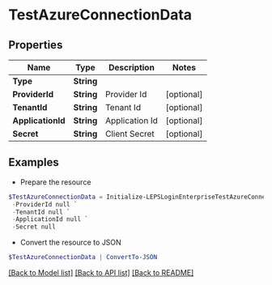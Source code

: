 # TestAzureConnectionData
## Properties

Name | Type | Description | Notes
------------ | ------------- | ------------- | -------------
**Type** | **String** |  | 
**ProviderId** | **String** | Provider Id | [optional] 
**TenantId** | **String** | Tenant Id | [optional] 
**ApplicationId** | **String** | Application Id | [optional] 
**Secret** | **String** | Client Secret | [optional] 

## Examples

- Prepare the resource
```powershell
$TestAzureConnectionData = Initialize-LEPSLoginEnterpriseTestAzureConnectionData  -Type null `
 -ProviderId null `
 -TenantId null `
 -ApplicationId null `
 -Secret null
```

- Convert the resource to JSON
```powershell
$TestAzureConnectionData | ConvertTo-JSON
```

[[Back to Model list]](../README.md#documentation-for-models) [[Back to API list]](../README.md#documentation-for-api-endpoints) [[Back to README]](../README.md)

